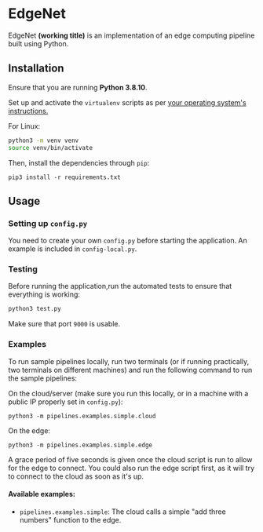 # EdgeNet

EdgeNet **(working title)** is an implementation of an edge computing pipeline built using Python.

## Installation

Ensure that you are running **Python 3.8.10**.

Set up and activate the `virtualenv` scripts as per [your operating system's instructions.](https://docs.python.org/3/tutorial/venv.html#creating-virtual-environments)

For Linux:
```bash
python3 -m venv venv
source venv/bin/activate
```

Then, install the dependencies through `pip`:
```
pip3 install -r requirements.txt
```

## Usage
### Setting up `config.py`
You need to create your own `config.py` before starting the application. An example is included in `config-local.py`.

### Testing
Before running the application,run the automated tests to ensure that everything is working:
```bash
python3 test.py
```
Make sure that port `9000` is usable.


### Examples
To run sample pipelines locally, run two terminals (or if running practically, two terminals on different machines) and run the following command to run the sample pipelines:

On the cloud/server (make sure you run this locally, or in a machine with a public IP properly set in `config.py`):
```
python3 -m pipelines.examples.simple.cloud
```

On the edge:
```
python3 -m pipelines.examples.simple.edge
```

A grace period of five seconds is given once the cloud script is run to allow for the edge to connect. You could also run the edge script first, as it will try to connect to the cloud as soon as it's up.

#### Available examples:
- `pipelines.examples.simple`: The cloud calls a simple "add three numbers" function to the edge.

